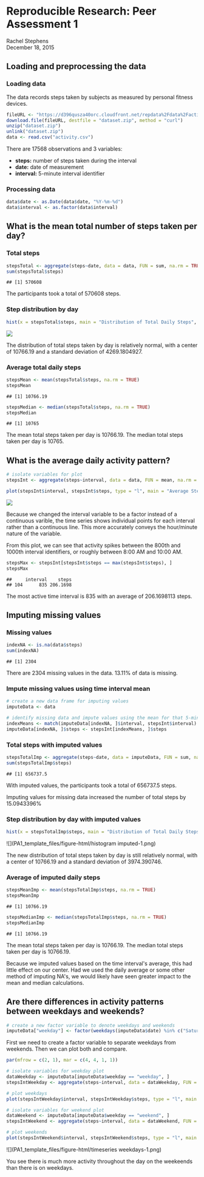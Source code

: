 # Reproducible Research: Peer Assessment 1
Rachel Stephens  
December 18, 2015  



## Loading and preprocessing the data

### Loading data
The data records steps taken by subjects as measured by personal fitness devices. 


```r
fileURL <- "https://d396qusza40orc.cloudfront.net/repdata%2Fdata%2Factivity.zip"
download.file(fileURL, destfile = "dataset.zip", method = "curl")
unzip("dataset.zip")
unlink("dataset.zip")
data <- read.csv("activity.csv")
```

There are 17568 observations and 3 variables:  
- **steps:** number of steps taken during the interval  
- **date:** date of measurement  
- **interval:** 5-minute interval identifier  

### Processing data


```r
data$date <- as.Date(data$date, "%Y-%m-%d")
data$interval <- as.factor(data$interval)
```

## What is the mean total number of steps taken per day?

### Total steps

```r
stepsTotal <- aggregate(steps~date, data = data, FUN = sum, na.rm = TRUE)
sum(stepsTotal$steps)
```

```
## [1] 570608
```

The participants took a total of 570608 steps. 

### Step distribution by day

```r
hist(x = stepsTotal$steps, main = "Distribution of Total Daily Steps", xlab = "Total Steps by Day")
```

![](PA1_template_files/figure-html/histogram-1.png) 

The distribution of total steps taken by day is relatively normal, with a center of 10766.19 and a standard deviation of 4269.1804927.

### Average total daily steps

```r
stepsMean <- mean(stepsTotal$steps, na.rm = TRUE)
stepsMean
```

```
## [1] 10766.19
```

```r
stepsMedian <- median(stepsTotal$steps, na.rm = TRUE)
stepsMedian
```

```
## [1] 10765
```

The mean total steps taken per day is 10766.19.
The median total steps taken per day is 10765.

## What is the average daily activity pattern?

```r
# isolate variables for plot
stepsInt <- aggregate(steps~interval, data = data, FUN = mean, na.rm = TRUE) 

plot(stepsInt$interval, stepsInt$steps, type = "l", main = "Average Steps by 5-Minute Interval", xlab = "5-Minute Interval Identifier", ylab = "Average Steps")
```

![](PA1_template_files/figure-html/timeseries-1.png) 

Because we changed the interval variable to be a factor instead of a continuous varible, the time series shows individual points for each interval rather than a continuous line. This more accurately conveys the hour/minute nature of the variable.  

From this plot, we can see that activity spikes between the 800th and 1000th interval identifiers, or roughly between 8:00 AM and 10:00 AM.


```r
stepsMax <- stepsInt[stepsInt$steps == max(stepsInt$steps), ]
stepsMax
```

```
##     interval    steps
## 104      835 206.1698
```

The most active time interval is 835 with an average of 206.1698113 steps.

## Imputing missing values

### Missing values

```r
indexNA <- is.na(data$steps)
sum(indexNA)
```

```
## [1] 2304
```

There are 2304 missing values in the data. 13.11% of data is missing.

### Impute missing values using time interval mean


```r
# create a new data frame for imputing values
imputeData <- data

# identify missing data and impute values using the mean for that 5-minute time interval
indexMeans <- match(imputeData[indexNA, ]$interval, stepsInt$interval)
imputeData[indexNA, ]$steps <- stepsInt[indexMeans, ]$steps
```

### Total steps with imputed values

```r
stepsTotalImp <- aggregate(steps~date, data = imputeData, FUN = sum, na.rm = TRUE)
sum(stepsTotalImp$steps)
```

```
## [1] 656737.5
```

With imputed values, the participants took a total of 656737.5 steps. 

Imputing values for missing data increased the number of total steps by 15.0943396%

### Step distribution by day with imputed values

```r
hist(x = stepsTotalImp$steps, main = "Distribution of Total Daily Steps", xlab = "Total Steps by Day")
```

![](PA1_template_files/figure-html/histogram imputed-1.png) 

The new distribution of total steps taken by day is still relatively normal, with a center of 10766.19 and a standard deviation of 3974.390746.

### Average of imputed daily steps

```r
stepsMeanImp <- mean(stepsTotalImp$steps, na.rm = TRUE)
stepsMeanImp
```

```
## [1] 10766.19
```

```r
stepsMedianImp <- median(stepsTotalImp$steps, na.rm = TRUE)
stepsMedianImp
```

```
## [1] 10766.19
```

The mean total steps taken per day is 10766.19.
The median total steps taken per day is 10766.19.

Because we imputed values based on the time interval's average, this had little effect on our center. Had we used the daily average or some other method of imputing NA's, we would likely have seen greater impact to the mean and median calculations.

## Are there differences in activity patterns between weekdays and weekends?

```r
# create a new factor variable to denote weekdays and weekends
imputeData["weekday"] <- factor(weekdays(imputeData$date) %in% c("Saturday", "Sunday"), labels = c("weekday", "weekend"))
```

First we need to create a factor variable to separate weekdays from weekends. Then we can plot both and compare. 


```r
par(mfrow = c(2, 1), mar = c(4, 4, 1, 1))

# isolate variables for weekday plot
dataWeekday <- imputeData[imputeData$weekday == "weekday", ]
stepsIntWeekday <- aggregate(steps~interval, data = dataWeekday, FUN = mean, na.rm = TRUE) 

# plot weekdays
plot(stepsIntWeekday$interval, stepsIntWeekday$steps, type = "l", main = "Average Steps by 5-Minute Interval During Weekdays", xlab = "5-Minute Interval Identifier", ylab = "Average Steps")

# isolate variables for weekend plot
dataWeekend <- imputeData[imputeData$weekday == "weekend", ]
stepsIntWeekend <- aggregate(steps~interval, data = dataWeekend, FUN = mean, na.rm = TRUE) 

# plot weekends
plot(stepsIntWeekend$interval, stepsIntWeekend$steps, type = "l", main = "Average Steps by 5-Minute Interval During Weekends", xlab = "5-Minute Interval Identifier", ylab = "Average Steps")
```

![](PA1_template_files/figure-html/timeseries weekdays-1.png) 

You see there is much more activity throughout the day on the weekeends than there is on weekdays. 
